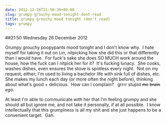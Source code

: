 ```yaml
---
date: 2012-12-26T21:50:39+09:00
slug: grumpy-grouchy-mood-tonight-dont-read
title: grumpy grouchy mood tonight (don't read)
tags: grumpy
---
```


##21:50 Wednesday 26 December 2012

Grumpy grouchy poopypants mood tonight and I don't know why.  I hate myself for taking it out on Lin, nitpicking how she did this or that differently than I would have.  For fuck's sake she does SO MUCH work around the house, how the fuck can I nitpick her for it?  It's fucking lunacy.  She cooks, washes dishes, even ensures the stove is spotless every night.  Not on my request, either; I'm used to living a bachelor life with sink full of dishes, etc.  She makes my lunch each day (or more often the night before), thinking about what's good + delicious.  How can I complain?   grrrr stupid <del>me</del> <del>brain</del> _ego_.

At least I'm able to communicate with her that I'm feeling grumpy and she should all but ignore me, and not take it personally, if at all possible.  I know intellectually that this grumpiness is all my shit and she just happens to be a convenient target.  Gah.
